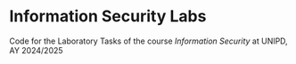 # Information Security Labs
Code for the Laboratory Tasks of the course *Information Security* at UNIPD, AY 2024/2025
